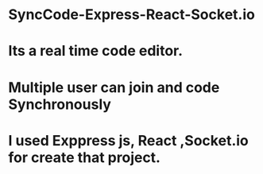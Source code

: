 
# SyncCode-Express-React-Socket.io
# Its a real time code editor.
# Multiple user can join and code Synchronously
# I used Exppress js, React ,Socket.io for create that project.

